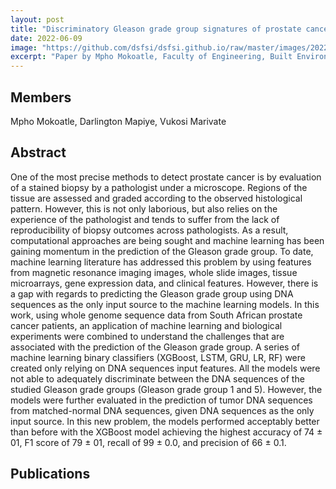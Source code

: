 ```yaml
---
layout: post
title: "Discriminatory Gleason grade group signatures of prostate cancer: An application of machine learning methods"
date: 2022-06-09
image: "https://github.com/dsfsi/dsfsi.github.io/raw/master/images/2022-06-09-Discriminatory-Gleason-grade-group-signatures-prostate-cancer.PNG"
excerpt: "Paper by Mpho Mokoatle, Faculty of Engineering, Built Environment and Information Technology University of Pretoria, Pretoria"
---
```

## Members
Mpho Mokoatle, Darlington Mapiye, Vukosi Marivate

## Abstract
One of the most precise methods to detect prostate cancer is by evaluation of a stained biopsy by a pathologist under a microscope. Regions of the tissue are assessed and graded according to the observed histological pattern. However, this is not only laborious, but also relies on the experience of the pathologist and tends to suffer from the lack of reproducibility of biopsy outcomes across pathologists. As a result, computational approaches are being sought and machine learning has been gaining momentum in the prediction of the Gleason grade group. To date, machine learning literature has addressed this problem by using features from magnetic resonance imaging images, whole slide images, tissue microarrays, gene expression data, and clinical features. However, there is a gap with regards to predicting the Gleason grade group using DNA sequences as the only input source to the machine learning models. In this work, using whole genome sequence data from South African prostate cancer patients, an application of machine learning and biological experiments were combined to understand the challenges that are associated with the prediction of the Gleason grade group. A series of machine learning binary classifiers (XGBoost, LSTM, GRU, LR, RF) were created only relying on DNA sequences input features. All the models were not able to adequately discriminate between the DNA sequences of the studied Gleason grade groups (Gleason grade group 1 and 5). However, the models were further evaluated in the prediction of tumor DNA sequences from matched-normal DNA sequences, given DNA sequences as the only input source. In this new problem, the models performed acceptably better than before with the XGBoost model achieving the highest accuracy of 74 ± 01, F1 score of 79 ± 01, recall of 99 ± 0.0, and precision of 66 ± 0.1.
## Publications